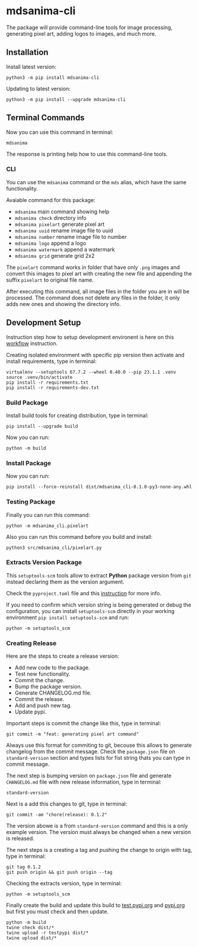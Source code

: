 # mdsanima-cli

The package will provide command-line tools for image processing, generating pixel art, adding logos
to images, and much more.

## Installation

Install latest version:

```shell
python3 -m pip install mdsanima-cli
```

Updating to latest version:

```shell
python3 -m pip install --upgrade mdsanima-cli
```

## Terminal Commands

Now you can use this command in terminal:

```shell
mdsanima
```

The response is printing help how to use this command-line tools.

### CLI

You can use the `mdsanima` command or the `mds` alias, which have the same functionality.

Avaiable command for this package:

- `mdsanima` main command showing help
- `mdsanima check` directory info
- `mdsanima pixelart` generate pixel art
- `mdsanima uuid` rename image file to uuid
- `mdsanima number` rename image file to number
- `mdsanima logo` append a logo
- `mdsanima watermark` append a watermark
- `mdsanima grid` generate grid 2x2

The `pixelart` command works in folder that have only `.png` images and convert this images to pixel
art with creating the new file and appending the suffix `pixelart` to original file name.

After executing this command, all image files in the folder you are in will be processed.
The command does not delete any files in the folder, it only adds new ones and showing the directory
info.

## Development Setup

Instruction step how to setup development environent is here on this
[workflow](https://mdsanima-dev.github.io/mdsanima-dev/development/workflow/) instruction.

Creating isolated environment with specific pip version then activate and install requirements, type
in terminal:

```shell
virtualenv --setuptools 67.7.2 --wheel 0.40.0 --pip 23.1.1 .venv
source .venv/bin/activate
pip install -r requirements.txt
pip install -r requirements-dev.txt
```

### Build Package

Install build tools for creating distribution, type in terminal:

```shell
pip install --upgrade build
```

Now you can run:

```shell
python -m build
```

### Install Package

Now you can run:

```shell
pip install --force-reinstall dist/mdsanima_cli-0.1.0-py3-none-any.whl
```

### Testing Package

Finally you can run this command:

```shell
python -m mdsanima_cli.pixelart
```

Also you can run this command before you build and install:

```shell
python3 src/mdsanima_cli/pixelart.py
```

### Extracts Version Package

This `setuptools-scm` tools allow to extract **Python** package version from `git` instead declaring
them as the version argument.

Check the `pyproject.toml` file and this
[instruction](https://pypi.org/project/setuptools-scm/) for more info.

If you need to confirm which version string is being generated or debug the configuration, you can
install `setuptools-scm` directly in your working environment `pip install setuptools-scm` and run:

```shell
python -m setuptools_scm
```

### Creating Release

Here are the steps to create a release version:

- Add new code to the package.
- Test new functionality.
- Commit the change.
- Bump the package version.
- Generate CHANGELOG.md file.
- Commit the release.
- Add and push new tag.
- Update pypi.

Important steps is commit the change like this, type in terminal:

```shell
git commit -m "feat: generating pixel art command"
```

Always use this format for commiting to git, becouse this allows to generate changelog from the
commit message. Check the `package.json` file on `standard-version` section and types lists for
fist string thats you can type in commit message.

The next step is bumping version on `package.json` file and generate `CHANGELOG.md` file with new
release information, type in terminal:

```shell
standard-version
```

Next is a add this changes to git, type in terminal:

```shell
git commit -am "chore(release): 0.1.2"
```

The version abowe is a from `standard-version` command and this is a only example version.
The version must always be changed when a new version is released.

The next steps is a creating a tag and pushing the change to origin with tag, type in terminal:

```shell
git tag 0.1.2
git push origin && git push origin --tag
```

Checking the extracts version, type in terminal:

```shell
python -m setuptools_scm
```

Finally create the build and update this build to
[test.pypi.org](https://test.pypi.org/project/mdsanima-cli/) and
[pypi.org](https://pypi.org/project/mdsanima-cli/) but first you must check and then update.

```shell
python -m build
twine check dist/*
twine upload -r testpypi dist/*
twine upload dist/*
```
